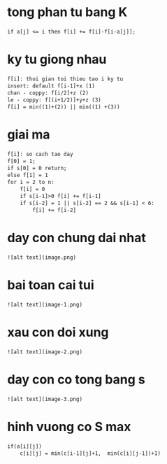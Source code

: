 # tong phan tu bang K
    if a[j] <= i then f[i] += f[i]-f[i-a[j]];
# ky tu giong nhau
    f[i]: thoi gian toi thieu tao i ky tu
    insert: default f[i-1]+x (1)
    chan - coppy: f[i/2]+z (2)
    le - coppy: f[(i+1/2)]+y+z (3)
    f[i] = min((1)+(2)) || min((1) +(3))
# giai ma
    f[i]: so cach tao day
    f[0] = 1;
    if s[0] = 0 return;
    else f[1] = 1
    for i = 2 to n:
        f[i] = 0
        if s[i-1]>0 f[i] += f[i-1]
        if s[i-2] = 1 || s[i-2] == 2 && s[i-1] < 6:
            f[i] += f[i-2]
# day con chung dai nhat
    ![alt text](image.png)

# bai toan cai tui
    ![alt text](image-1.png)

# xau con doi xung
    ![alt text](image-2.png)

# day con co tong bang s
    ![alt text](image-3.png)

# hinh vuong co S max
    if(a[i][j])
        c[i][j] = min(c[i-1][j]+1,  min(c[i][j-1])+1)











